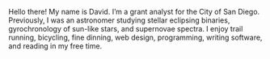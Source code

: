 Hello there! My name is David. I’m a grant analyst for the City of San Diego. Previously, I was an astronomer studying stellar eclipsing binaries, gyrochronology of sun-like stars, and supernovae spectra. I enjoy trail running, bicycling, fine dinning, web design, programming, writing software, and reading in my free time.
